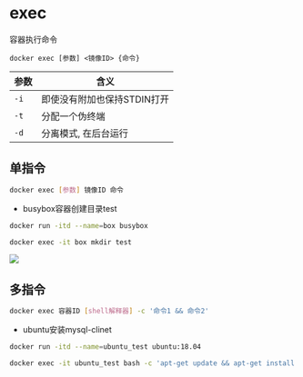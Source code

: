 <!--
 * @Description: 
 * @Version: 1.0
 * @Author: dmjcb
 * @Email:  
 * @Date: 2022-01-12 04:30:33
 * @LastEditors: dmjcb
 * @LastEditTime: 2023-05-05 00:03:24
-->

# exec

容器执行命令

```shell
docker exec [参数] <镜像ID> {命令}
```

| 参数 | 含义                        |
| ---- | --------------------------- |
| `-i` | 即使没有附加也保持STDIN打开 |
| `-t` | 分配一个伪终端              |
| `-d` | 分离模式, 在后台运行        |

## 单指令

```sh
docker exec [参数] 镜像ID 命令
```

- busybox容器创建目录test

```sh
docker run -itd --name=box busybox 

docker exec -it box mkdir test
```

![](/.imgur/20220112043735.png)

## 多指令

```sh
docker exec 容器ID [shell解释器] -c '命令1 && 命令2'
```

- ubuntu安装mysql-clinet

```sh
docker run -itd --name=ubuntu_test ubuntu:18.04

docker exec -it ubuntu_test bash -c 'apt-get update && apt-get install -y mysql-client'
```
